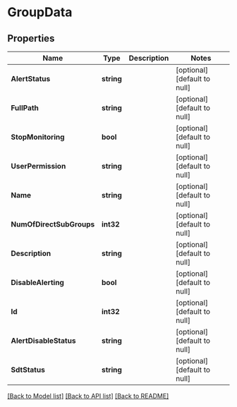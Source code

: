 # GroupData

## Properties
Name | Type | Description | Notes
------------ | ------------- | ------------- | -------------
**AlertStatus** | **string** |  | [optional] [default to null]
**FullPath** | **string** |  | [optional] [default to null]
**StopMonitoring** | **bool** |  | [optional] [default to null]
**UserPermission** | **string** |  | [optional] [default to null]
**Name** | **string** |  | [optional] [default to null]
**NumOfDirectSubGroups** | **int32** |  | [optional] [default to null]
**Description** | **string** |  | [optional] [default to null]
**DisableAlerting** | **bool** |  | [optional] [default to null]
**Id** | **int32** |  | [optional] [default to null]
**AlertDisableStatus** | **string** |  | [optional] [default to null]
**SdtStatus** | **string** |  | [optional] [default to null]

[[Back to Model list]](../README.md#documentation-for-models) [[Back to API list]](../README.md#documentation-for-api-endpoints) [[Back to README]](../README.md)


